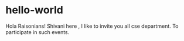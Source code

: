 # hello-world

Hola Raisonians!
Shivani here , I like to invite you all cse department.
To participate in such events.

